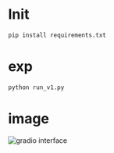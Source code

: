 # Init
```bash
pip install requirements.txt
```

# exp
```bash
python run_v1.py
```

# image
![gradio interface](https://github.com/leonardltk/RAGcipe/blob/images/v1.png?raw=true)
